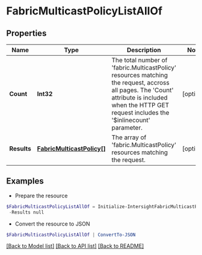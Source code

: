 # FabricMulticastPolicyListAllOf
## Properties

Name | Type | Description | Notes
------------ | ------------- | ------------- | -------------
**Count** | **Int32** | The total number of &#39;fabric.MulticastPolicy&#39; resources matching the request, accross all pages. The &#39;Count&#39; attribute is included when the HTTP GET request includes the &#39;$inlinecount&#39; parameter. | [optional] 
**Results** | [**FabricMulticastPolicy[]**](FabricMulticastPolicy.md) | The array of &#39;fabric.MulticastPolicy&#39; resources matching the request. | [optional] 

## Examples

- Prepare the resource
```powershell
$FabricMulticastPolicyListAllOf = Initialize-IntersightFabricMulticastPolicyListAllOf  -Count null `
 -Results null
```

- Convert the resource to JSON
```powershell
$FabricMulticastPolicyListAllOf | ConvertTo-JSON
```

[[Back to Model list]](../README.md#documentation-for-models) [[Back to API list]](../README.md#documentation-for-api-endpoints) [[Back to README]](../README.md)

